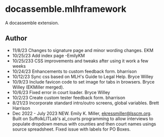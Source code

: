 # docassemble.mlhframework

A docassemble extension.

## Author
* 11/8/23    Changes to signature page and minor wording changes. EKM
* 10/25/23   Add index page -EmilyKM
* 10/25/233  CSS improvements and tweaks after using it work a few weeks
* 10/24/23   Enhancements to custom feedback form. bharrison
* 10/12/23   Sync css based on MLH's Guide to Legal Help. Bryce Willey
* 10/9/23    Include favicon code to set image for tabs in browsers. Bryce Willey (EKMiller merged).
* 10/6/23    Fixed error in court loader. Bryce Willey 
* 10/2/23    Create custom tester feedback form. bharrison
* 8/21/23    Incorporate standard intro/outro screens, global variables. Brett Harrison
* Dec 2022 - July 2023   NEW. Emily K. Miller, ekressmiller@lsscm.org. Built on SuffolkLITLab's al_courts programming to allow interviews to populate dropdown menus with counties and then court names usings source spreadsheet. Fixed issue with labels for PO Boxes.

